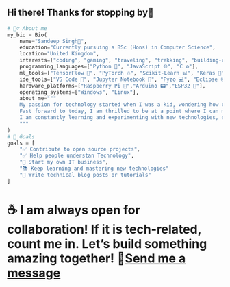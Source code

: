 ## Hi there! Thanks for stopping by👋
```python
# 🙋‍♂️ About me
my_bio = Bio(
    name="Sandeep Singh👋",
    education="Currently pursuing a BSc (Hons) in Computer Science",
    location="United Kingdom",
    interests=["coding", "gaming", "traveling", "trekking", "building-computers", "thinking"],
    programming_languages=["Python 🐍", "JavaScript 🌐", "C ⚙️"],
    ml_tools=["TensorFlow 🔶", "PyTorch 🔥", "Scikit-Learn 📊", "Keras 🧬"],
    ide_tools=["VS Code 📝", "Jupyter Notebook 📒", "Pyzo 💻", "Eclipse 🌘"],
    hardware_platforms=["Raspberry Pi 🍓","Arduino 📟","ESP32 📡"],
    operating_systems=["Windows", "Linux"],
    about_me="""
    My passion for technology started when I was a kid, wondering how computers could handle such complex tasks.
    Fast forward to today, I am thrilled to be at a point where I can make a computer follow my instructions to solve problems.
    I am constantly learning and experimenting with new technologies, eager to push the boundaries of what software and hardware can do.
    """
)
# 🎯 Goals
goals = [
    "✅ Contribute to open source projects",
    "✅ Help people understan Technology",
    "🚧 Start my own IT business",
    "📚 Keep learning and mastering new technologies"
    "📝 Write technical blog posts or tutorials"
]
````
# ☕ I am always open for collaboration! If it is tech-related, count me in. Let’s build something amazing together! 📧[Send me a message](mailto:sansingh3030@gmail.com)
